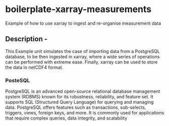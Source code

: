 # boilerplate-xarray-measurements
Example of how to use xarray to ingest and re-organise measurement data

## Description - 
This Example unit simulates the case of importing data from a PostgreSQL database, to be then ingested in xarray, where a wide series of operations can be performed with extreme ease. Finally, xarray can be used to store the data in netCDF4 format. 

### PosteSQL
PostgreSQL is an advanced open-source relational database management system (RDBMS) known for its robustness, reliability, and feature set. It supports SQL (Structured Query Language) for querying and managing data. PostgreSQL offers features such as transactions, sub-selects, triggers, views, foreign keys, and more. It is commonly used for applications that require complex queries, data integrity, and scalability